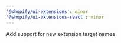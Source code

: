 ```yaml
---
'@shopify/ui-extensions': minor
'@shopify/ui-extensions-react': minor
---
```


Add support for new extension target names
